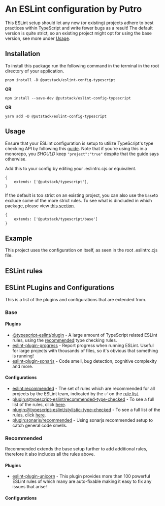 # An ESLint configuration by Putro

This ESLint setup should let any new (or existing) projects adhere to best practices within TypeScript and write fewer bugs as a result!
The default version is quite strict, so an existing project might opt for using the base version, see more under [Usage](#Usage).

## Installation

To install this package run the following command in the terminal in the root directory of your application.

```
pnpm install -D @putstack/eslint-config-typescript
```

**OR**

```
npm install --save-dev @putstack/eslint-config-typescript
```

**OR**

```
yarn add -D @putstack/eslint-config-typescript
```

## Usage

Ensure that your ESLint configuration is setup to utilize TypeScript's type checking API by following this [guide](https://typescript-eslint.io/linting/typed-linting). Note that if you're using this in a monorepo, you _SHOULD_ keep `"project":"true"` despite that the guide says otherwise.

Add this to your config by editing your .eslintrc.cjs or equivalent.

```
{
    extends: ['@putstack/typescript'],
}
```

If the default is too strict on an existing project, you can also use the `base`to exclude some of the more strict rules.
To see what is dincluded in which package, please view [this section](#eslint-plugins-and-configurations).

```
{
    extends: ['@putstack/typescript/base']
}
```

## Example

This project uses the configuration on itself, as seen in the root .eslintrc.cjs file.

## ESLint rules

## ESLint PLugins and Configurations

This is a list of the plugins and configurations that are extended from.

### Base

#### Plugins

- [@typescript-eslint/plugin](https://github.com/typescript-eslint/typescript-eslint/tree/main/packages/eslint-plugin) - A large amount of TypeScript related ESLint rules, using the [recommended](https://typescript-eslint.io/linting/configs#projects-with-type-checking) type checking rules.
- [eslint-plugin-progress](https://github.com/taskworld/eslint-plugin-progress) - Report progress when running ESLint. Useful for large projects with thousands of files, so it's obvious that something is running!
- [eslint-plugin-sonarjs](https://github.com/SonarSource/eslint-plugin-sonarjs) - Code smell, bug detection, cognitive complexity and more.

#### Configurations

- [eslint:recommended](https://eslint.org/docs/latest/rules/) - The set of rules which are recommended for all projects by the ESLint team, indicated by the ✅ on the [rule list](https://eslint.org/docs/latest/rules/).
- [plugin:@typescript-eslint/recommended-type-checked](https://typescript-eslint.io/linting/configs#recommended-type-checked) - To see a full list of the rules, click [here](https://github.com/typescript-eslint/typescript-eslint/blob/main/packages/eslint-plugin/src/configs/recommended-type-checked.ts).
- [plugin:@typescript-eslint/stylistic-type-checked](https://typescript-eslint.io/linting/configs#stylistic-type-checked) - To see a full list of the rules, click [here](https://github.com/typescript-eslint/typescript-eslint/blob/main/packages/eslint-plugin/src/configs/stylistic-type-checked.ts).
- [plugin:sonarjs/recommended](https://github.com/SonarSource/eslint-plugin-sonarjs#usage) - Using sonarjs recommended setup to catch general code smells.

### Recommended

Recommended extends the base setup further to add additional rules, therefore it also includes all the rules above.

#### Plugins

- [eslint-plugin-unicorn](https://github.com/sindresorhus/eslint-plugin-unicorn#recommended-config) - This plugin provides more than 100 powerful ESLint rules of which many are auto-fixable making it easy to fix any issues that arise!

#### Configurations
